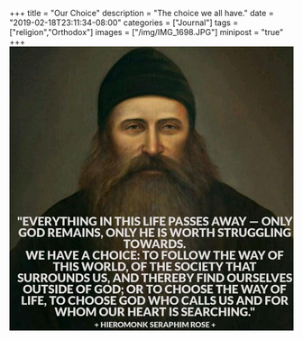 +++
title = "Our Choice"
description = "The choice we all have."
date = "2019-02-18T23:11:34-08:00"
categories = ["Journal"]
tags = ["religion","Orthodox"]
images = ["/img/IMG_1698.JPG"]
minipost = "true"
+++
![](/img/IMG_1698.JPG)
